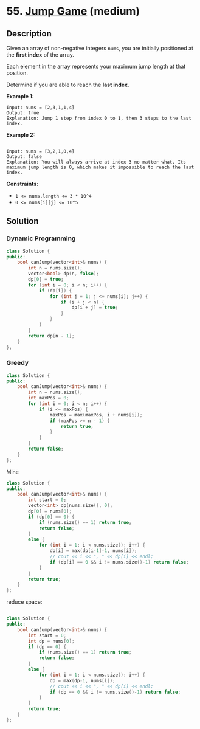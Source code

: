 # 55. [Jump Game](https://leetcode.com/problems/jump-game/description/) (medium)

## Description

Given an array of non-negative integers `nums`, you are initially positioned at the **first index** of the array.

Each element in the array represents your maximum jump length at that position.

Determine if you are able to reach the **last index**.



**Example 1:**

```
Input: nums = [2,3,1,1,4]
Output: true
Explanation: Jump 1 step from index 0 to 1, then 3 steps to the last index.
```

**Example 2:**

```

Input: nums = [3,2,1,0,4]
Output: false
Explanation: You will always arrive at index 3 no matter what. Its maximum jump length is 0, which makes it impossible to reach the last index.

```



**Constraints:**

- `1 <= nums.length <= 3 * 10^4`
- `0 <= nums[i][j] <= 10^5`

## Solution

### Dynamic Programming

```cpp
class Solution {
public:
    bool canJump(vector<int>& nums) {
        int n = nums.size();
        vector<bool> dp(n, false);
        dp[0] = true;
        for (int i = 0; i < n; i++) {
            if (dp[i]) {
                for (int j = 1; j <= nums[i]; j++) {
                    if (i + j < n) {
                        dp[i + j] = true;
                    }
                }
            }
        }
        return dp[n - 1];
    }
};
```

### Greedy

```cpp
class Solution {
public:
    bool canJump(vector<int>& nums) {
        int n = nums.size();
        int maxPos = 0;
        for (int i = 0; i < n; i++) {
            if (i <= maxPos) {
                maxPos = max(maxPos, i + nums[i]);
                if (maxPos >= n - 1) {
                    return true;
                }
            }
        }
        return false;
    }
};
```

Mine

```cpp
class Solution {
public:
    bool canJump(vector<int>& nums) {
        int start = 0;
        vector<int> dp(nums.size(), 0);
        dp[0] = nums[0];
        if (dp[0] == 0) {
            if (nums.size() == 1) return true;
            return false;
        }
        else {
            for (int i = 1; i < nums.size(); i++) {
                dp[i] = max(dp[i-1]-1, nums[i]);
                // cout << i << ", " << dp[i] << endl;
                if (dp[i] == 0 && i != nums.size()-1) return false;
            }
        }
        return true;
    }
};
```

reduce space:

```cpp

class Solution {
public:
    bool canJump(vector<int>& nums) {
        int start = 0;
        int dp = nums[0];
        if (dp == 0) {
            if (nums.size() == 1) return true;
            return false;
        }
        else {
            for (int i = 1; i < nums.size(); i++) {
                dp = max(dp-1, nums[i]);
                // cout << i << ", " << dp[i] << endl;
                if (dp == 0 && i != nums.size()-1) return false;
            }
        }
        return true;
    }
};
```